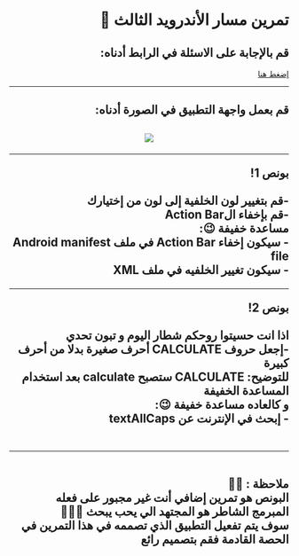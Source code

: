 
<div dir = "rtl">

#  تمرين مسار الأندرويد الثالث 💚
## قم بالإجابة على الاسئلة في الرابط أدناه:
[إضغط هنا](https://docs.google.com/forms/d/e/1FAIpQLScdo1wI6s9nh3UWMMtc9-BzIAaFPW-35RxN_Q-RuC2eMjuzvg/viewform?usp=sf_link)

<hr>
<h2>
 قم بعمل واجهة التطبيق في الصورة أدناه:
<h2>
<p align="center">
<img src = "https://media.discordapp.net/attachments/745956448831275079/755413199079080036/Screen_Shot_2020-09-15_at_4.00.29_PM.png?width=323&height=671" width = ""350 px" margin="auto"/>
</p> 

<hr>
بونص 1!
<br>
<br>
-قم بتغيير لون الخلفية إلى لون من إختيارك
<br>
-قم بإخفاء الAction Bar
<br>
مساعدة خفيفة 😉:
<br>
- سيكون إخفاء Action Bar في ملف Android manifest file
<br>
- سيكون تغيير الخلفيه في ملف XML
<br>

<hr>
بونص 2!
<br>
<br>
اذا انت حسيتوا روحكم شطار اليوم و تبون تحدي 
<br>
-إجعل حروف CALCULATE أحرف صغيرة بدلا من أحرف كبيرة
<br>
للتوضيح: CALCULATE ستصبح calculate بعد استخدام المساعدة الخفيفة
<br>
و كالعاده مساعدة خفيفة 😉: 
<br>
- إبحث في الإنترنت عن textAllCaps 
<br>
<br>
<hr>
<br>
ملاحظة : 📢📢 
 
<br>
البونص هو تمرين إضافي أنت غير مجبور على فعله 
<br>
المبرمج الشاطر هو المجتهد الي يحب يبحث 🤩👍🏻
<br>
سوف يتم تفعيل التطبيق الذي تصممه في هذا التمرين في الحصة القادمة
فقم بتصميم رائع

</div>
